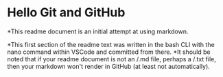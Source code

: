 # Hello Git and GitHub

*This readme document is an initial attempt at using markdown.

*This first section of the readme text was written in the bash CLI with the nano command  within VSCode and committed from there.
*It should be noted that if your readme document is not an /.md file, perhaps a /.txt file, then your markdown won't render in GitHub (at least not automatically).

